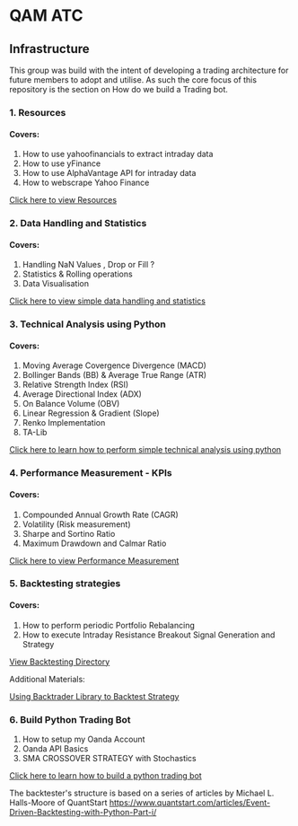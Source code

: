 # QAM ATC

## Infrastructure
This group was build with the intent of developing a trading architecture for future members to adopt and utilise. As such the core focus of this repository is the section on How do we build a Trading bot.

### 1. Resources
####  Covers: 
1. How to use yahoofinancials to extract intraday data
2. How to use yFinance
3. How to use AlphaVantage API for intraday data
4. How to webscrape Yahoo Finance 

[Click here to view Resources](https://github.com/QAM-ATC/Algorithmic-Trading/tree/master/Resources)
### 2. Data Handling and Statistics
#### Covers: 
1. Handling NaN Values , Drop or Fill ?
2. Statistics & Rolling operations
3. Data Visualisation

[Click here to view simple data handling and statistics](https://github.com/QAM-ATC/Algorithmic-Trading/tree/master/Data%20Handling%20and%20Statistics)


### 3. Technical Analysis using Python 
#### Covers: 
1. Moving Average Covergence Divergence (MACD) 
2. Bollinger Bands (BB) & Average True Range (ATR)
3. Relative Strength Index (RSI)
4. Average Directional Index (ADX)
5. On Balance Volume (OBV)
6. Linear Regression & Gradient (Slope)
7. Renko Implementation
8. TA-Lib

[Click here to learn how to perform simple technical analysis using python](https://github.com/QAM-ATC/Algorithmic-Trading/tree/master/Technical%20Analysis%20Using%20Python)

### 4. Performance Measurement - KPIs
#### Covers: 
1. Compounded Annual Growth Rate (CAGR)
2. Volatility (Risk measurement)
3. Sharpe and Sortino Ratio 
4. Maximum Drawdown and Calmar Ratio

[Click here to view Performance Measurement](https://github.com/QAM-ATC/Algorithmic-Trading/tree/master/Performance%20Measurement%20%20-%20KPI)

### 5. Backtesting strategies 
#### Covers:
1. How to perform periodic Portfolio Rebalancing 
2. How to execute Intraday Resistance Breakout Signal Generation and Strategy

[View Backtesting Directory](https://github.com/QAM-ATC/Infrastructure/tree/master/Backtesting)

Additional Materials:

[Using Backtrader Library to Backtest Strategy](https://github.com/QAM-ATC/Backtrader-)


### 6. Build Python Trading Bot 
1. How to setup my Oanda Account
2. Oanda API Basics 
3. SMA CROSSOVER STRATEGY with Stochastics 

[Click here to learn how to build a python trading bot](https://github.com/QAM-ATC/Infrastructure/tree/master/oanda_trading_bot)

The backtester's structure is based on a series of articles by Michael L. Halls-Moore of QuantStart
https://www.quantstart.com/articles/Event-Driven-Backtesting-with-Python-Part-i/
